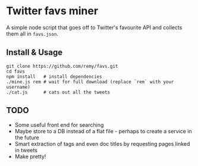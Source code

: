 # Twitter favs miner

A simple node script that goes off to Twitter's favourite API and collects them all in `favs.json`.

## Install & Usage

    git clone https://github.com/remy/favs.git
    cd favs
    npm install   # install dependencies
    ./mine.js rem # wait for full download (replace `rem` with your username)
    ./cat.js      # cats out all the tweets

## TODO

* Some useful front end for searching
* Maybe store to a DB instead of a flat file - perhaps to create a service in the future
* Smart extraction of tags and even doc titles by requesting pages linked in tweets
* Make pretty!
